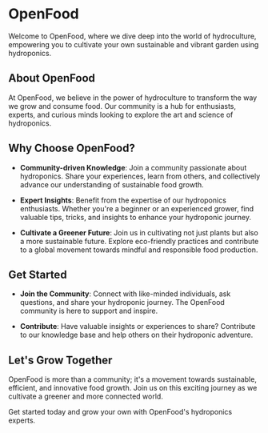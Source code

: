 # OpenFood

Welcome to OpenFood, where we dive deep into the world of hydroculture, empowering you to cultivate your own sustainable and vibrant garden using hydroponics.

## About OpenFood

At OpenFood, we believe in the power of hydroculture to transform the way we grow and consume food. Our community is a hub for enthusiasts, experts, and curious minds looking to explore the art and science of hydroponics.

## Why Choose OpenFood?

- **Community-driven Knowledge**: Join a community passionate about hydroponics. Share your experiences, learn from others, and collectively advance our understanding of sustainable food growth.

- **Expert Insights**: Benefit from the expertise of our hydroponics enthusiasts. Whether you're a beginner or an experienced grower, find valuable tips, tricks, and insights to enhance your hydroponic journey.

- **Cultivate a Greener Future**: Join us in cultivating not just plants but also a more sustainable future. Explore eco-friendly practices and contribute to a global movement towards mindful and responsible food production.

## Get Started

- **Join the Community**: Connect with like-minded individuals, ask questions, and share your hydroponic journey. The OpenFood community is here to support and inspire.

- **Contribute**: Have valuable insights or experiences to share? Contribute to our knowledge base and help others on their hydroponic adventure.

## Let's Grow Together

OpenFood is more than a community; it's a movement towards sustainable, efficient, and innovative food growth. Join us on this exciting journey as we cultivate a greener and more connected world.

Get started today and grow your own with OpenFood's hydroponics experts.
